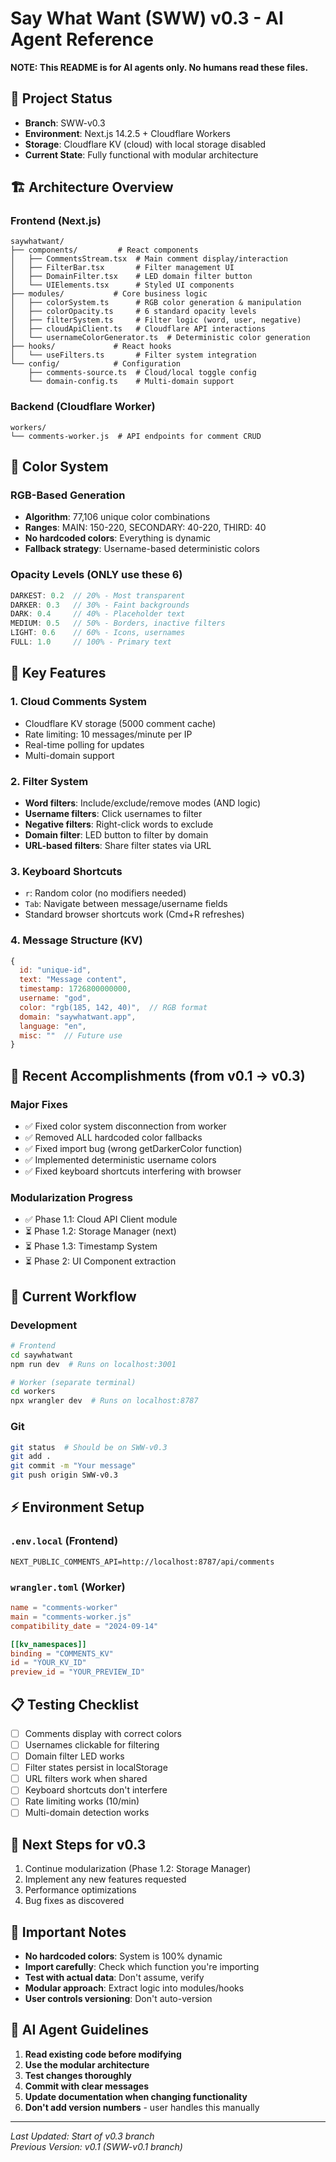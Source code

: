 # Say What Want (SWW) v0.3 - AI Agent Reference

**NOTE: This README is for AI agents only. No humans read these files.**

## 🎯 Project Status
- **Branch**: SWW-v0.3  
- **Environment**: Next.js 14.2.5 + Cloudflare Workers
- **Storage**: Cloudflare KV (cloud) with local storage disabled
- **Current State**: Fully functional with modular architecture

## 🏗️ Architecture Overview

### Frontend (Next.js)
```
saywhatwant/
├── components/         # React components
│   ├── CommentsStream.tsx  # Main comment display/interaction
│   ├── FilterBar.tsx       # Filter management UI
│   ├── DomainFilter.tsx    # LED domain filter button
│   └── UIElements.tsx      # Styled UI components
├── modules/           # Core business logic
│   ├── colorSystem.ts      # RGB color generation & manipulation
│   ├── colorOpacity.ts     # 6 standard opacity levels
│   ├── filterSystem.ts     # Filter logic (word, user, negative)
│   ├── cloudApiClient.ts   # Cloudflare API interactions
│   └── usernameColorGenerator.ts  # Deterministic color generation
├── hooks/             # React hooks
│   └── useFilters.ts       # Filter system integration
└── config/            # Configuration
    ├── comments-source.ts  # Cloud/local toggle config
    └── domain-config.ts    # Multi-domain support
```

### Backend (Cloudflare Worker)
```
workers/
└── comments-worker.js  # API endpoints for comment CRUD
```

## 🎨 Color System

### RGB-Based Generation
- **Algorithm**: 77,106 unique color combinations
- **Ranges**: MAIN: 150-220, SECONDARY: 40-220, THIRD: 40
- **No hardcoded colors**: Everything is dynamic
- **Fallback strategy**: Username-based deterministic colors

### Opacity Levels (ONLY use these 6)
```typescript
DARKEST: 0.2  // 20% - Most transparent
DARKER: 0.3   // 30% - Faint backgrounds
DARK: 0.4     // 40% - Placeholder text
MEDIUM: 0.5   // 50% - Borders, inactive filters
LIGHT: 0.6    // 60% - Icons, usernames
FULL: 1.0     // 100% - Primary text
```

## 🔧 Key Features

### 1. Cloud Comments System
- Cloudflare KV storage (5000 comment cache)
- Rate limiting: 10 messages/minute per IP
- Real-time polling for updates
- Multi-domain support

### 2. Filter System
- **Word filters**: Include/exclude/remove modes (AND logic)
- **Username filters**: Click usernames to filter
- **Negative filters**: Right-click words to exclude
- **Domain filter**: LED button to filter by domain
- **URL-based filters**: Share filter states via URL

### 3. Keyboard Shortcuts
- `r`: Random color (no modifiers needed)
- `Tab`: Navigate between message/username fields
- Standard browser shortcuts work (Cmd+R refreshes)

### 4. Message Structure (KV)
```javascript
{
  id: "unique-id",
  text: "Message content",
  timestamp: 1726800000000,
  username: "god",
  color: "rgb(185, 142, 40)",  // RGB format
  domain: "saywhatwant.app",
  language: "en",
  misc: ""  // Future use
}
```

## 🚀 Recent Accomplishments (from v0.1 → v0.3)

### Major Fixes
- ✅ Fixed color system disconnection from worker
- ✅ Removed ALL hardcoded color fallbacks
- ✅ Fixed import bug (wrong getDarkerColor function)
- ✅ Implemented deterministic username colors
- ✅ Fixed keyboard shortcuts interfering with browser

### Modularization Progress
- ✅ Phase 1.1: Cloud API Client module
- ⏳ Phase 1.2: Storage Manager (next)
- ⏳ Phase 1.3: Timestamp System
- ⏳ Phase 2: UI Component extraction

## 🔄 Current Workflow

### Development
```bash
# Frontend
cd saywhatwant
npm run dev  # Runs on localhost:3001

# Worker (separate terminal)
cd workers
npx wrangler dev  # Runs on localhost:8787
```

### Git
```bash
git status  # Should be on SWW-v0.3
git add .
git commit -m "Your message"
git push origin SWW-v0.3
```

## ⚡ Environment Setup

### `.env.local` (Frontend)
```env
NEXT_PUBLIC_COMMENTS_API=http://localhost:8787/api/comments
```

### `wrangler.toml` (Worker)
```toml
name = "comments-worker"
main = "comments-worker.js"
compatibility_date = "2024-09-14"

[[kv_namespaces]]
binding = "COMMENTS_KV"
id = "YOUR_KV_ID"
preview_id = "YOUR_PREVIEW_ID"
```

## 📋 Testing Checklist

- [ ] Comments display with correct colors
- [ ] Usernames clickable for filtering
- [ ] Domain filter LED works
- [ ] Filter states persist in localStorage
- [ ] URL filters work when shared
- [ ] Keyboard shortcuts don't interfere
- [ ] Rate limiting works (10/min)
- [ ] Multi-domain detection works

## 🎯 Next Steps for v0.3

1. Continue modularization (Phase 1.2: Storage Manager)
2. Implement any new features requested
3. Performance optimizations
4. Bug fixes as discovered

## 📝 Important Notes

- **No hardcoded colors**: System is 100% dynamic
- **Import carefully**: Check which function you're importing
- **Test with actual data**: Don't assume, verify
- **Modular approach**: Extract logic into modules/hooks
- **User controls versioning**: Don't auto-version

## 🤖 AI Agent Guidelines

1. **Read existing code before modifying**
2. **Use the modular architecture**
3. **Test changes thoroughly**
4. **Commit with clear messages**
5. **Update documentation when changing functionality**
6. **Don't add version numbers** - user handles this manually

---

*Last Updated: Start of v0.3 branch*  
*Previous Version: v0.1 (SWW-v0.1 branch)*
